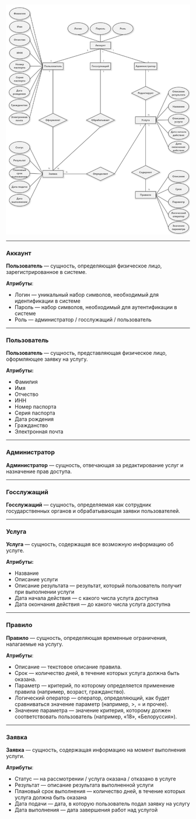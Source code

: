![](ERD.png)

---
### Аккаунт
**Пользователь** — сущность, определяющая физическое лицо, зарегистрированное в системе.

**Атрибуты**:
- Логин — уникальный набор символов, необходимый для идентификации в системе
- Пароль — набор символов, необходимый для аутентификации в системе 
- Роль — администратор / госслужащий / пользователь

---
### Пользователь
**Пользователь** — сущность, представляющая физическое лицо, оформляющее заявку на услугу.

**Атрибуты:**
- Фамилия
- Имя
- Отчество
- ИНН
- Номер паспорта
- Серия паспорта
- Дата рождения
- Гражданство
- Электронная почта

---
### Администратор
**Администратор** — сущность, отвечающая за редактирование услуг и назначение прав доступа.

---
### Госслужащий
**Госслужащий** — сущность, определяемая как сотрудник государственных органов и обрабатывающая заявки пользователей.

---
### Услуга
**Услуга** — сущность, содержащая все возможную информацию об услуге.

**Атрибуты:**
- Название
- Описание услуги
- Описание результата — результат, который пользователь получит при выполнении услуги
- Дата начала действия — с какого числа услуга доступна
- Дата окончания действия — до какого числа услуга доступна

---
### Правило
**Правило** — сущность, определяющая временные ограничения, налагаемые на услугу.

**Атрибуты**: 
- Описание — текстовое описание правила.
- Срок — количество дней, в течение которых услуга должна быть оказана.
- Параметр — критерий, по которому определяется применение правила (например, возраст, гражданство).
- Логический оператор — оператор, определяющий, как будет сравниваться значение параметр (например, >, = и прочее).
- Значение параметра — значение критерия, которому должен соответствовать пользователь (например, «18», «Белоруссия»).

---
### Заявка
**Заявка** — сущность, содержащая информацию на момент выполнения услуги.

**Атрибуты**:
- Статус — на рассмотрении / услуга оказана / отказано в услуге 
- Результат — описание результата выполненной услуги
- Плановый срок выполнения — количество дней, в течение которых услуга должна быть оказана
- Дата подачи — дата, в которую пользователь подал заявку на услугу
- Дата выполнения — дата завершения работ над услугой
